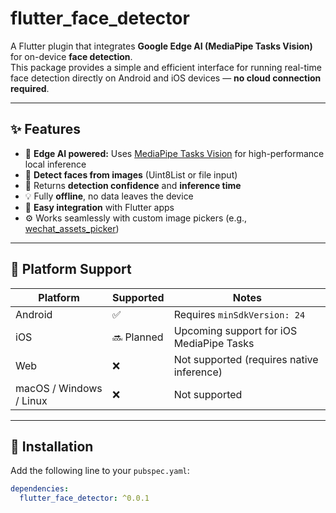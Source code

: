 # flutter_face_detector

A Flutter plugin that integrates **Google Edge AI (MediaPipe Tasks Vision)** for on-device **face detection**.  
This package provides a simple and efficient interface for running real-time face detection directly on Android and iOS devices — **no cloud connection required**.

---

## ✨ Features

- 🚀 **Edge AI powered:** Uses [MediaPipe Tasks Vision](https://developers.google.com/mediapipe/solutions/vision/face_detector) for high-performance local inference  
- 📸 **Detect faces from images** (Uint8List or file input)  
- 🧠 Returns **detection confidence** and **inference time**  
- 💡 Fully **offline**, no data leaves the device  
- 🔧 **Easy integration** with Flutter apps  
- ⚙️ Works seamlessly with custom image pickers (e.g., [wechat_assets_picker](https://pub.dev/packages/wechat_assets_picker))

---

## 📱 Platform Support

| Platform | Supported | Notes |
|-----------|------------|-------|
| Android | ✅ | Requires `minSdkVersion: 24` |
| iOS | 🔜 Planned | Upcoming support for iOS MediaPipe Tasks |
| Web | ❌ | Not supported (requires native inference) |
| macOS / Windows / Linux | ❌ | Not supported |

---

## 🧩 Installation

Add the following line to your `pubspec.yaml`:

```yaml
dependencies:
  flutter_face_detector: ^0.0.1
